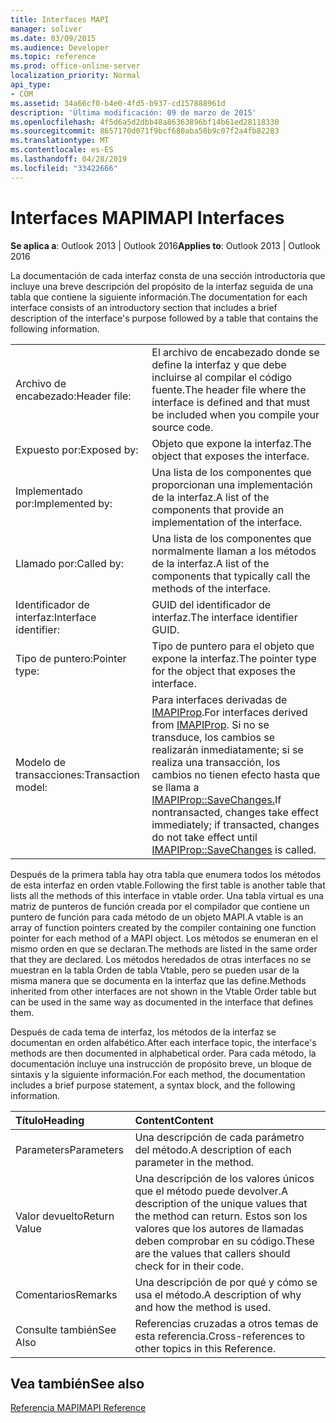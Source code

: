 ```yaml
---
title: Interfaces MAPI
manager: soliver
ms.date: 03/09/2015
ms.audience: Developer
ms.topic: reference
ms.prod: office-online-server
localization_priority: Normal
api_type:
- COM
ms.assetid: 34a66cf0-b4e0-4fd5-b937-cd157888961d
description: 'Última modificación: 09 de marzo de 2015'
ms.openlocfilehash: 4f5d6a5d2dbb48a86363896bf14b61ed28118330
ms.sourcegitcommit: 8657170d071f9bcf680aba50b9c07f2a4fb82283
ms.translationtype: MT
ms.contentlocale: es-ES
ms.lasthandoff: 04/28/2019
ms.locfileid: "33422666"
---
```

# <a name="mapi-interfaces"></a><span data-ttu-id="2c0d0-103">Interfaces MAPI</span><span class="sxs-lookup"><span data-stu-id="2c0d0-103">MAPI Interfaces</span></span>

  
  
<span data-ttu-id="2c0d0-104">**Se aplica a**: Outlook 2013 | Outlook 2016</span><span class="sxs-lookup"><span data-stu-id="2c0d0-104">**Applies to**: Outlook 2013 | Outlook 2016</span></span> 
  
<span data-ttu-id="2c0d0-105">La documentación de cada interfaz consta de una sección introductoria que incluye una breve descripción del propósito de la interfaz seguida de una tabla que contiene la siguiente información.</span><span class="sxs-lookup"><span data-stu-id="2c0d0-105">The documentation for each interface consists of an introductory section that includes a brief description of the interface's purpose followed by a table that contains the following information.</span></span>
  
|||
|:-----|:-----|
|<span data-ttu-id="2c0d0-106">Archivo de encabezado:</span><span class="sxs-lookup"><span data-stu-id="2c0d0-106">Header file:</span></span>  <br/> |<span data-ttu-id="2c0d0-107">El archivo de encabezado donde se define la interfaz y que debe incluirse al compilar el código fuente.</span><span class="sxs-lookup"><span data-stu-id="2c0d0-107">The header file where the interface is defined and that must be included when you compile your source code.</span></span>  <br/> |
|<span data-ttu-id="2c0d0-108">Expuesto por:</span><span class="sxs-lookup"><span data-stu-id="2c0d0-108">Exposed by:</span></span>  <br/> |<span data-ttu-id="2c0d0-109">Objeto que expone la interfaz.</span><span class="sxs-lookup"><span data-stu-id="2c0d0-109">The object that exposes the interface.</span></span>  <br/> |
|<span data-ttu-id="2c0d0-110">Implementado por:</span><span class="sxs-lookup"><span data-stu-id="2c0d0-110">Implemented by:</span></span>  <br/> |<span data-ttu-id="2c0d0-111">Una lista de los componentes que proporcionan una implementación de la interfaz.</span><span class="sxs-lookup"><span data-stu-id="2c0d0-111">A list of the components that provide an implementation of the interface.</span></span>  <br/> |
|<span data-ttu-id="2c0d0-112">Llamado por:</span><span class="sxs-lookup"><span data-stu-id="2c0d0-112">Called by:</span></span>  <br/> |<span data-ttu-id="2c0d0-113">Una lista de los componentes que normalmente llaman a los métodos de la interfaz.</span><span class="sxs-lookup"><span data-stu-id="2c0d0-113">A list of the components that typically call the methods of the interface.</span></span>  <br/> |
|<span data-ttu-id="2c0d0-114">Identificador de interfaz:</span><span class="sxs-lookup"><span data-stu-id="2c0d0-114">Interface identifier:</span></span>  <br/> |<span data-ttu-id="2c0d0-115">GUID del identificador de interfaz.</span><span class="sxs-lookup"><span data-stu-id="2c0d0-115">The interface identifier GUID.</span></span>  <br/> |
|<span data-ttu-id="2c0d0-116">Tipo de puntero:</span><span class="sxs-lookup"><span data-stu-id="2c0d0-116">Pointer type:</span></span>  <br/> |<span data-ttu-id="2c0d0-117">Tipo de puntero para el objeto que expone la interfaz.</span><span class="sxs-lookup"><span data-stu-id="2c0d0-117">The pointer type for the object that exposes the interface.</span></span>  <br/> |
|<span data-ttu-id="2c0d0-118">Modelo de transacciones:</span><span class="sxs-lookup"><span data-stu-id="2c0d0-118">Transaction model:</span></span>  <br/> |<span data-ttu-id="2c0d0-119">Para interfaces derivadas de [IMAPIProp](imapipropiunknown.md).</span><span class="sxs-lookup"><span data-stu-id="2c0d0-119">For interfaces derived from [IMAPIProp](imapipropiunknown.md).</span></span> <span data-ttu-id="2c0d0-120">Si no se transduce, los cambios se realizarán inmediatamente; si se realiza una transacción, los cambios no tienen efecto hasta que se llama a [IMAPIProp::SaveChanges.](imapiprop-savechanges.md)</span><span class="sxs-lookup"><span data-stu-id="2c0d0-120">If nontransacted, changes take effect immediately; if transacted, changes do not take effect until [IMAPIProp::SaveChanges](imapiprop-savechanges.md) is called.</span></span>  <br/> |
   
<span data-ttu-id="2c0d0-121">Después de la primera tabla hay otra tabla que enumera todos los métodos de esta interfaz en orden vtable.</span><span class="sxs-lookup"><span data-stu-id="2c0d0-121">Following the first table is another table that lists all the methods of this interface in vtable order.</span></span> <span data-ttu-id="2c0d0-122">Una tabla virtual es una matriz de punteros de función creada por el compilador que contiene un puntero de función para cada método de un objeto MAPI.</span><span class="sxs-lookup"><span data-stu-id="2c0d0-122">A vtable is an array of function pointers created by the compiler containing one function pointer for each method of a MAPI object.</span></span> <span data-ttu-id="2c0d0-123">Los métodos se enumeran en el mismo orden en que se declaran.</span><span class="sxs-lookup"><span data-stu-id="2c0d0-123">The methods are listed in the same order that they are declared.</span></span> <span data-ttu-id="2c0d0-124">Los métodos heredados de otras interfaces no se muestran en la tabla Orden de tabla Vtable, pero se pueden usar de la misma manera que se documenta en la interfaz que las define.</span><span class="sxs-lookup"><span data-stu-id="2c0d0-124">Methods inherited from other interfaces are not shown in the Vtable Order table but can be used in the same way as documented in the interface that defines them.</span></span>
  
<span data-ttu-id="2c0d0-125">Después de cada tema de interfaz, los métodos de la interfaz se documentan en orden alfabético.</span><span class="sxs-lookup"><span data-stu-id="2c0d0-125">After each interface topic, the interface's methods are then documented in alphabetical order.</span></span> <span data-ttu-id="2c0d0-126">Para cada método, la documentación incluye una instrucción de propósito breve, un bloque de sintaxis y la siguiente información.</span><span class="sxs-lookup"><span data-stu-id="2c0d0-126">For each method, the documentation includes a brief purpose statement, a syntax block, and the following information.</span></span>
  
|<span data-ttu-id="2c0d0-127">**Título**</span><span class="sxs-lookup"><span data-stu-id="2c0d0-127">**Heading**</span></span>|<span data-ttu-id="2c0d0-128">**Content**</span><span class="sxs-lookup"><span data-stu-id="2c0d0-128">**Content**</span></span>|
|:-----|:-----|
|<span data-ttu-id="2c0d0-129">Parameters</span><span class="sxs-lookup"><span data-stu-id="2c0d0-129">Parameters</span></span>  <br/> |<span data-ttu-id="2c0d0-130">Una descripción de cada parámetro del método.</span><span class="sxs-lookup"><span data-stu-id="2c0d0-130">A description of each parameter in the method.</span></span>  <br/> |
|<span data-ttu-id="2c0d0-131">Valor devuelto</span><span class="sxs-lookup"><span data-stu-id="2c0d0-131">Return Value</span></span>  <br/> |<span data-ttu-id="2c0d0-132">Una descripción de los valores únicos que el método puede devolver.</span><span class="sxs-lookup"><span data-stu-id="2c0d0-132">A description of the unique values that the method can return.</span></span> <span data-ttu-id="2c0d0-133">Estos son los valores que los autores de llamadas deben comprobar en su código.</span><span class="sxs-lookup"><span data-stu-id="2c0d0-133">These are the values that callers should check for in their code.</span></span>  <br/> |
|<span data-ttu-id="2c0d0-134">Comentarios</span><span class="sxs-lookup"><span data-stu-id="2c0d0-134">Remarks</span></span>  <br/> |<span data-ttu-id="2c0d0-135">Una descripción de por qué y cómo se usa el método.</span><span class="sxs-lookup"><span data-stu-id="2c0d0-135">A description of why and how the method is used.</span></span>  <br/> |
|<span data-ttu-id="2c0d0-136">Consulte también</span><span class="sxs-lookup"><span data-stu-id="2c0d0-136">See Also</span></span>  <br/> |<span data-ttu-id="2c0d0-137">Referencias cruzadas a otros temas de esta referencia.</span><span class="sxs-lookup"><span data-stu-id="2c0d0-137">Cross-references to other topics in this Reference.</span></span>  <br/> |
   
## <a name="see-also"></a><span data-ttu-id="2c0d0-138">Vea también</span><span class="sxs-lookup"><span data-stu-id="2c0d0-138">See also</span></span>



[<span data-ttu-id="2c0d0-139">Referencia MAPI</span><span class="sxs-lookup"><span data-stu-id="2c0d0-139">MAPI Reference</span></span>](mapi-reference.md)

